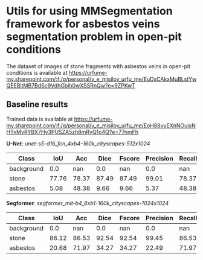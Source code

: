 # Utils for using MMSegmentation framework for asbestos veins segmentation problem in open-pit conditions

The dataset of images of stone fragments with asbestos veins in open-pit conditions is available at https://urfume-my.sharepoint.com/:f:/g/personal/v_e_misilov_urfu_me/EuDsCAkxMuBLstYwQEEBltMB7BdSc9VdhGbih0wXSSRnQw?e=9ZPKwT

## Baseline results 

Trained data is available at https://urfume-my.sharepoint.com/:f:/g/personal/v_e_misilov_urfu_me/EoH88vyEXnNOujxNHTvMvRYBX7Hy3PUSZA5zh8mRvQ1o4Q?e=77nmFh

**U-Net**: *unet-s5-d16_fcn_4xb4-160k_cityscapes-512x1024*

|   Class    |  IoU  |  Acc  |  Dice | Fscore | Precision | Recall |
|------------|-------|-------|-------|--------|-----------|--------|
| background |  0.0  |  nan  |  0.0  |  nan   |    0.0    |  nan   |
|   stone    | 77.76 | 78.37 | 87.49 | 87.49  |   99.01   | 78.37  |
|  asbestos  |  5.08 | 48.38 |  9.66 |  9.66  |    5.37   | 48.38  |

**Segformer**: *segformer_mit-b4_8xb1-160k_cityscapes-1024x1024*

|   Class    |  IoU  |  Acc  |  Dice | Fscore | Precision | Recall |
|------------|-------|-------|-------|--------|-----------|--------|
| background |  0.0  |  nan  |  0.0  |  nan   |    0.0    |  nan   |
|   stone    | 86.12 | 86.53 | 92.54 | 92.54  |   99.45   | 86.53  |
|  asbestos  | 20.68 | 71.97 | 34.27 | 34.27  |   22.49   | 71.97  |

